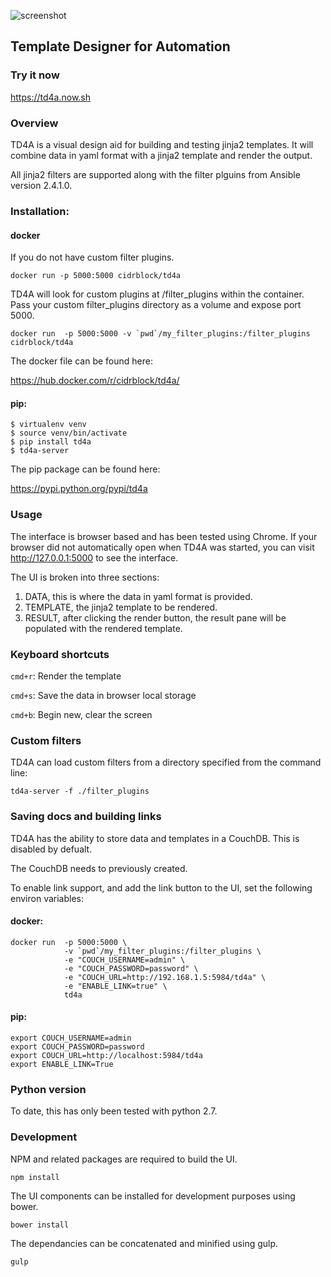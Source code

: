 ![screenshot](screenshot.png)
## Template Designer for Automation

### Try it now

https://td4a.now.sh

### Overview

TD4A is a visual design aid for building and testing jinja2 templates.  It will combine data in yaml format with a jinja2 template and render the output.

All jinja2 filters are supported along with the filter plguins from Ansible version 2.4.1.0.

### Installation:

#### docker

If you do not have custom filter plugins.

```
docker run -p 5000:5000 cidrblock/td4a
```

TD4A will look for custom plugins at /filter_plugins within the container. Pass your custom filter_plugins directory as a volume and expose port 5000.
```
docker run  -p 5000:5000 -v `pwd`/my_filter_plugins:/filter_plugins cidrblock/td4a
```
The docker file can be found here:

https://hub.docker.com/r/cidrblock/td4a/

#### pip:
```
$ virtualenv venv
$ source venv/bin/activate
$ pip install td4a
$ td4a-server
```

The pip package can be found here:

https://pypi.python.org/pypi/td4a

### Usage

The interface is browser based and has been tested using Chrome. If your browser did not automatically open when TD4A was started, you can visit http://127.0.0.1:5000 to see the interface.

The UI is broken into three sections:

1) DATA, this is where the data in yaml format is provided.
2) TEMPLATE, the jinja2 template to be rendered.
3) RESULT, after clicking the render button, the result pane will be populated with the rendered template.

### Keyboard shortcuts

`cmd+r`: Render the template

`cmd+s`: Save the data in browser local storage

`cmd+b`: Begin new, clear the screen

### Custom filters

TD4A can load custom filters from a directory specified from the command line:

```
td4a-server -f ./filter_plugins
```

### Saving docs and building links

TD4A has the ability to store data and templates in a CouchDB.  This is disabled by defualt.

The CouchDB needs to previously created.

To enable link support, and add the link button to the UI, set the following environ variables:

#### docker:

```
docker run  -p 5000:5000 \
            -v `pwd`/my_filter_plugins:/filter_plugins \
            -e "COUCH_USERNAME=admin" \
            -e "COUCH_PASSWORD=password" \
            -e "COUCH_URL=http://192.168.1.5:5984/td4a" \
            -e "ENABLE_LINK=true" \
            td4a
```

#### pip:
```
export COUCH_USERNAME=admin
export COUCH_PASSWORD=password
export COUCH_URL=http://localhost:5984/td4a
export ENABLE_LINK=True
```

### Python version

To date, this has only been tested with python 2.7.

### Development

NPM and related packages are required to build the UI.

```
npm install
```

The UI components can be installed for development purposes using bower.

```
bower install
```

The dependancies can be concatenated and minified using gulp.

```
gulp
```
